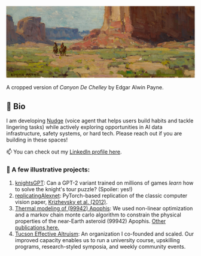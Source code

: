 <img src="canyon_de_chelley_payne_trunc.jpeg">

A cropped version of *Canyon De Chelley* by Edgar Alwin Payne.

## 👋 Bio
I am developing [Nudge](https://givemeanudge.com/) (voice agent that helps users build habits and tackle lingering tasks) while actively exploring opportunities in AI data infrastructure, safety systems, or hard tech. Please reach out if you are building in these spaces!

📫 You can check out my [LinkedIn profile here](https://www.linkedin.com/in/satpathyakash/).

### 👾 A few illustrative projects:
1. [knightsGPT](https://github.com/AsteroidHunter/knightsGPT): Can a GPT-2 variant trained on millions of games *learn* how to solve the knight's tour puzzle? (Spoiler: yes!)
2. [replicatingAlexnet](https://github.com/AsteroidHunter/replicatingAlexnet): PyTorch-based replication of the classic computer vision paper, [Krizhevsky et al. (2012)](https://proceedings.neurips.cc/paper_files/paper/2012/file/c399862d3b9d6b76c8436e924a68c45b-Paper.pdf).
3. [Thermal modeling of (99942) Apophis](https://iopscience.iop.org/article/10.3847/PSJ/ac66d1): We used non-linear optimization and a markov chain monte carlo algorithm to constrain the physical properties of the near-Earth asteroid (99942) Apophis. [Other publications here.](https://scholar.google.com/citations?user=WGDJUkoAAAAJ&hl=en)
4. [Tucson Effective Altruism](https://linktr.ee/tea_at_ua): An organization I co-founded and scaled. Our improved capacity enables us to run a university course, upskilling programs, research-styled symposia, and weekly community events.

<!--
**AsteroidHunter/AsteroidHunter** is a ✨ _special_ ✨ repository because its `README.md` (this file) appears on your GitHub profile.

Here are some ideas to get you started:

- 🔭 I’m currently working on ...
- 🌱 I’m currently learning ...
- 👯 I’m looking to collaborate on ...
- 🤔 I’m looking for help with ...
- 💬 Ask me about ...
- 📫 How to reach me: ...
- 😄 Pronouns: ...
- ⚡ Fun fact: ...
-->
